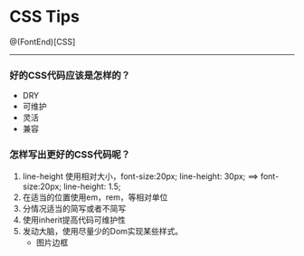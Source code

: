 # CSS Tips
@(FontEnd)[CSS]
***
### 好的CSS代码应该是怎样的？
- DRY
- 可维护
- 灵活
- 兼容

### 怎样写出更好的CSS代码呢？
1. line-height 使用相对大小，font-size:20px; line-height: 30px; ==> font-size:20px; line-height: 1.5;
2. 在适当的位置使用em，rem，等相对单位
3. 分情况适当的简写或者不简写
4. 使用inherit提高代码可维护性
5. 发动大脑，使用尽量少的Dom实现某些样式。
   - 图片边框
